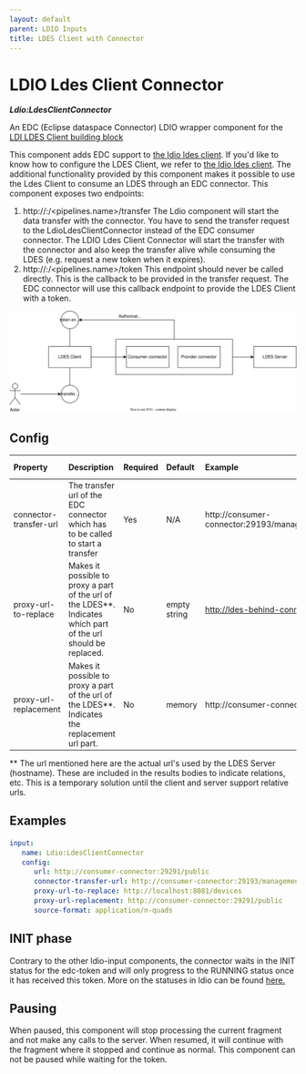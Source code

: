 ```yaml
---
layout: default
parent: LDIO Inputs
title: LDES Client with Connector
---
```


# LDIO Ldes Client Connector

***Ldio:LdesClientConnector***

An EDC (Eclipse dataspace Connector) LDIO wrapper component for
the [LDI LDES Client building block](../../core/ldi-inputs/ldes-client)

This component adds EDC support to [the ldio ldes client](./ldio-ldes-client.md). If you'd like to know how to configure
the LDES Client,
we refer to [the ldio ldes client](./ldio-ldes-client.md).
The additional functionality provided by this component makes it possible to use the Ldes Client to consume an LDES
through an EDC connector.
This component exposes two endpoints:

1. http://<host>:<port>/<pipelines.name>/transfer
   The Ldio component will start the data transfer with the connector. You have to send the transfer request to
   the LdioLdesClientConnector instead of the EDC consumer connector. The LDIO Ldes Client Connector will start the
   transfer
   with the connector and also keep the transfer alive while consuming the LDES (e.g. request a new token when it
   expires).
2. http://<host>:<port>/<pipelines.name>/token
   This endpoint should never be called directly. This is the callback to be provided in the transfer request.
   The EDC connector will use this callback endpoint to provide the LDES Client with a token.

![img](./art/ldes-client-connector.svg)

## Config

| Property               | Description                                                                                                     | Required | Default      | Example                                                         | Supported values    |
|:-----------------------|:----------------------------------------------------------------------------------------------------------------|:---------|:-------------|:----------------------------------------------------------------|:--------------------|
| connector-transfer-url | The transfer url of the EDC connector which has to be called to start a transfer                                | Yes      | N/A          | http://consumer-connector:29193/management/v2/transferprocesses | HTTP and HTTPS urls |
| proxy-url-to-replace   | Makes it possible to proxy a part of the url of the LDES**. Indicates which part of the url should be replaced. | No       | empty string | http://ldes-behind-connectors.dev                               | string              |
| proxy-url-replacement  | Makes it possible to proxy a part of the url of the LDES**. Indicates the replacement url part.                 | No       | memory       | http://consumer-connector:29193                                 | string              |

** The url mentioned here are the actual url's used by the LDES Server (hostname). These are included in the results bodies to indicate relations, etc. This is a temporary solution until the client and server support relative urls.


## Examples

```yaml
input:
   name: Ldio:LdesClientConnector
   config:
      url: http://consumer-connector:29291/public
      connector-transfer-url: http://consumer-connector:29193/management/v2/transferprocesses
      proxy-url-to-replace: http://localhost:8081/devices
      proxy-url-replacement: http://consumer-connector:29291/public
      source-format: application/n-quads
```

## INIT phase

Contrary to the other ldio-input components, the connector waits in the INIT status for the edc-token and will only progress to the RUNNING status once it has received this token.
More on the statuses in ldio can be found [here.](../pipeline-management/pipeline-status)


## Pausing

When paused, this component will stop processing the current fragment and not make any calls to the server.
When resumed, it will continue with the fragment where it stopped and continue as normal.
This component can not be paused while waiting for the token.